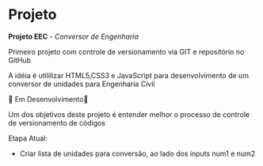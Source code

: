 # Projeto
 **Projeto EEC** - *Conversor de Engenharia*

 Primeiro projeto com controle de versionamento via GIT e repositório no GitHub

 A idéia é utililizar HTML5,CSS3 e JavaScript para desenvolvimento de um conversor de unidades para Engenharia Civil

 :construction: Em Desenvolvimento:construction: 

 Um dos objetivos deste projeto é entender melhor o processo de controle de versionamento de códigos


 Etapa Atual:
 
 - Criar lista de unidades para conversão, ao lado dos inputs num1 e num2



